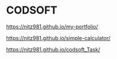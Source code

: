# CODSOFT
<!-- my-portfolio live linkn-->
https://nitz981.github.io/my-portfolio/

<!-- simple calculator live link -->
https://nitz981.github.io/simple-calculator/

<!-- fitness landing page live link -->
https://nitz981.github.io/codsoft_Task/
